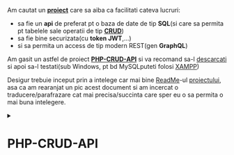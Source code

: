 Am cautat un [**proiect**](https://github.com/codemage66/PHP-CRUD-API?tab=readme-ov-file#php-crud-api) care sa aiba ca facilitati cateva lucruri:
- sa fie un **api** de preferat pt o baza de date de tip **SQL**(si care sa permita pt tabelele sale operatii de tip [**CRUD**](https://en.wikipedia.org/wiki/Create,_read,_update_and_delete))
- sa fie bine securizata(cu **token JWT**,...)
- si sa permita un access de tip modern REST(gen **GraphQL**)

Am gasit un astfel de proiect [**PHP-CRUD-API**](https://github.com/codemage66/PHP-CRUD-API?tab=readme-ov-file#php-crud-api) si va recomand sa-l [descarcati](https://github.com/codemage66/PHP-CRUD-API?tab=readme-ov-file#php-crud-api)  si apoi sa-l testati(sub Windows, pt bd MySQLputeti folosi [XAMPP](https://www.apachefriends.org/download.html))

Desigur trebuie inceput prin a intelege car mai bine [ReadMe](https://github.com/codemage66/PHP-CRUD-API/blob/main/README.md)-ul [proiectului](https://github.com/codemage66/PHP-CRUD-API?tab=readme-ov-file#php-crud-api), 
asa ca am rearanjat un pic acest document si am incercat o traducere/parafrazare cat mai precisa/succinta care sper eu o sa permita o mai buna intelegere.

<details><summary><h1>PHP-CRUD-API</h1></summary>
<br/><hr/><pre>
  Acest proiect poate fi lansat accesand un singur script(**api.php).
  Acest fisier adauga un API REST la o BD SQL(MySQL/MariaDB,PostgreSQL,SQL-Server sa chiar SQLite)
  Desigur pt a fi rulat trebuie sa fie incarcat pe webserver-ul nostru,apoi trebuie asigurata conectarea la b.d. SQL, 
  iar in final vom beneficia de un set complet de functii API REST.
  
    *NotaBene*(NB): Acest poiiect este implementarea de referinta a altui proiect github php([***TreeQL***](https://treeql.org/)
</pre><hr/><br/>
</details>
